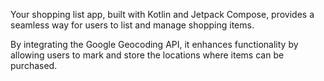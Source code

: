 <p>Your shopping list app, built with Kotlin and Jetpack Compose, provides a seamless way for users to list and manage shopping items.</p>
<p>By integrating the Google Geocoding API, it enhances functionality by allowing users to mark and store the locations where items can be purchased.</p>
